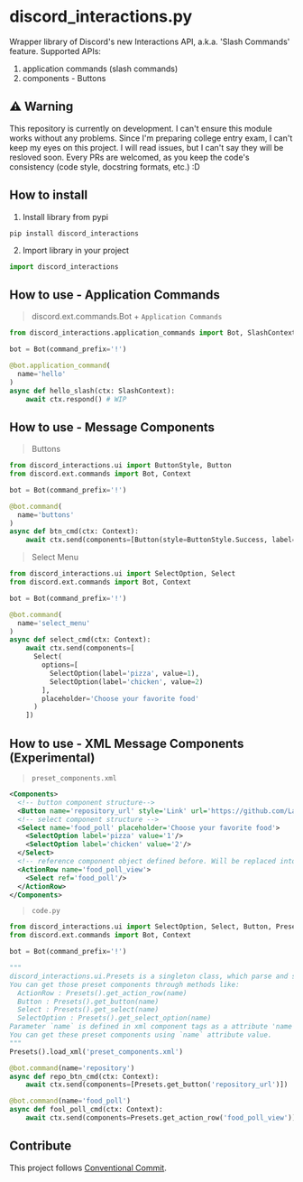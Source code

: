 # discord_interactions.py
Wrapper library of Discord's new Interactions API, a.k.a. 'Slash Commands' feature.
Supported APIs:
1. application commands (slash commands)
2. components - Buttons

## ⚠ Warning
This repository is currently on development. I can't ensure this module works without any problems.
Since I'm preparing college entry exam, I can't keep my eyes on this project. I will read issues, but I can't say they will be resloved soon.
Every PRs are welcomed, as you keep the code's consistency (code style, docstring formats, etc.) :D

## How to install
1. Install library from pypi
```shell
pip install discord_interactions
```
2. Import library in your project
```python
import discord_interactions
```

## How to use - Application Commands
> discord.ext.commands.Bot + `Application Commands`

```python
from discord_interactions.application_commands import Bot, SlashContext

bot = Bot(command_prefix='!')

@bot.application_command(
  name='hello'
)
async def hello_slash(ctx: SlashContext):
    await ctx.respond() # WIP
```

## How to use - Message Components
> Buttons
```python
from discord_interactions.ui import ButtonStyle, Button
from discord.ext.commands import Bot, Context

bot = Bot(command_prefix='!')

@bot.command(
  name='buttons'
)
async def btn_cmd(ctx: Context):
    await ctx.send(components=[Button(style=ButtonStyle.Success, label='I'm Green!', custom_id='btn01', emoji='📗')])
```

> Select Menu
```python
from discord_interactions.ui import SelectOption, Select
from discord.ext.commands import Bot, Context

bot = Bot(command_prefix='!')

@bot.command(
  name='select_menu'
)
async def select_cmd(ctx: Context):
    await ctx.send(components=[
      Select(
        options=[
          SelectOption(label='pizza', value=1),
          SelectOption(label='chicken', value=2)
        ],
        placeholder='Choose your favorite food'
      )
    ])
```

## How to use - XML Message Components (Experimental)

> `preset_components.xml`
```xml
<Components>
  <!-- button component structure-->
  <Button name='repository_url' style='Link' url='https://github.com/Lapis0875/discord_interactions.py' label='Repository Link' emoji='🔗'/>
  <!-- select component structure -->
  <Select name='food_poll' placeholder='Choose your favorite food'>
    <SelectOption label='pizza' value='1'/>
    <SelectOption label='chicken' value='2'/>
  </Select>
  <!-- reference component object defined before. Will be replaced into matching component(based on reference name) on runtime. -->
  <ActionRow name='food_poll_view'>
    <Select ref='food_poll'/>
  </ActionRow>
</Components>
```
> `code.py`
```python
from discord_interactions.ui import SelectOption, Select, Button, Presets
from discord.ext.commands import Bot, Context

bot = Bot(command_prefix='!')

"""
discord_interactions.ui.Presets is a singleton class, which parse and stores xml-structured message components.
You can get those preset components through methods like:
  ActionRow : Presets().get_action_row(name)
  Button : Presets().get_button(name)
  Select : Presets().get_select(name)
  SelectOption : Presets().get_select_option(name)
Parameter `name` is defined in xml component tags as a attribute 'name`.
You can get these preset components using `name` attribute value.
"""
Presets().load_xml('preset_components.xml')

@bot.command(name='repository')
async def repo_btn_cmd(ctx: Context):
    await ctx.send(components=[Presets.get_button('repository_url')])

@bot.command(name='food_poll')
async def fool_poll_cmd(ctx: Context):
    await ctx.send(components=Presets.get_action_row('food_poll_view'))
```

## Contribute
This project follows [Conventional Commit](https://www.conventionalcommits.org/en/v1.0.0/).

